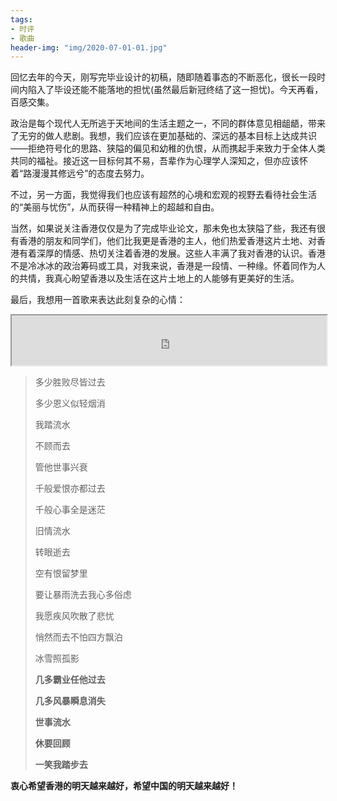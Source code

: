 ```yaml
---
tags: 
- 时评
- 歌曲
header-img: "img/2020-07-01-01.jpg"
---
```

回忆去年的今天，刚写完毕业设计的初稿，随即随着事态的不断恶化，很长一段时间内陷入了毕设还能不能落地的担忧(虽然最后新冠终结了这一担忧)。今天再看，百感交集。

政治是每个现代人无所逃于天地间的生活主题之一，不同的群体意见相龃龉，带来了无穷的做人悲剧。我想，我们应该在更加基础的、深远的基本目标上达成共识——拒绝符号化的思路、狭隘的偏见和幼稚的仇恨，从而携起手来致力于全体人类共同的福祉。接近这一目标何其不易，吾辈作为心理学人深知之，但亦应该怀着“路漫漫其修远兮”的态度去努力。

不过，另一方面，我觉得我们也应该有超然的心境和宏观的视野去看待社会生活的“美丽与忧伤”，从而获得一种精神上的超越和自由。

当然，如果说关注香港仅仅是为了完成毕业论文，那未免也太狭隘了些，我还有很有香港的朋友和同学们，他们比我更是香港的主人，他们热爱香港这片土地、对香港有着深厚的情感、热切关注着香港的发展。这些人丰满了我对香港的认识。香港不是冷冰冰的政治筹码或工具，对我来说，香港是一段情、一种缘。怀着同作为人的共情，我真心盼望香港以及生活在这片土地上的人能够有更美好的生活。

最后，我想用一首歌来表达此刻复杂的心情：

<iframe name="music" src="http://music.163.com/song/media/outer/url?id=5248827.mp3" marginwidth="1px" marginheight="20px" width="100%" height="80px" frameborder="1" 　scrolling="yes">
</iframe>

> 多少胜败尽皆过去
> 
> 多少恩义似轻烟消
> 
> 我踏流水
> 
> 不顾而去
> 
> 管他世事兴衰
> 
> 千般爱恨亦都过去
> 
> 千般心事全是迷茫
> 
> 旧情流水
> 
> 转眼逝去
> 
> 空有恨留梦里
> 
> 要让暴雨洗去我心多俗虑
> 
> 我愿疾风吹散了悲忧
> 
> 悄然而去不怕四方飘泊
> 
> 冰雪照孤影
> 
> **几多霸业任他过去**
> 
> **几多风暴瞬息消失**
> 
> **世事流水**
> 
> **休要回顾**
> 
> **一笑我踏步去**

**衷心希望香港的明天越来越好，希望中国的明天越来越好！**